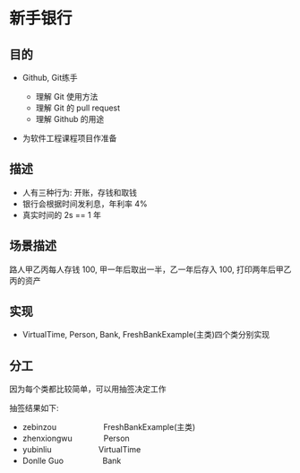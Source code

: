 ﻿# 新手银行

## 目的

- Github, Git练手
  + 理解 Git 使用方法
  + 理解 Git 的 pull request
  + 理解 Github 的用途

- 为软件工程课程项目作准备

## 描述

- 人有三种行为: 开账，存钱和取钱
- 银行会根据时间发利息，年利率 4%
- 真实时间的 2s == 1 年

## 场景描述

路人甲乙丙每人存钱 100, 甲一年后取出一半，乙一年后存入 100, 打印两年后甲乙丙的资产

## 实现

- VirtualTime, Person, Bank, FreshBankExample(主类)四个类分别实现

## 分工

因为每个类都比较简单，可以用抽签决定工作

抽签结果如下:
  - zebinzou　　　　　　FreshBankExample(主类)
  - zhenxiongwu　　　　Person
  - yubinliu　　　　　　VirtualTime
  - Donlle Guo　　　　　Bank

